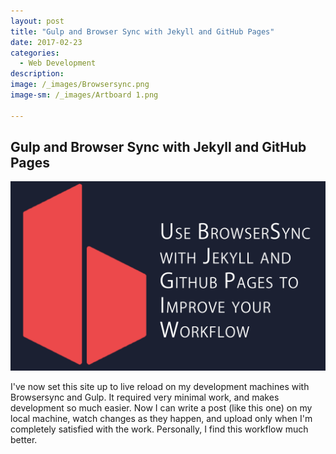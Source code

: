 ```yaml
---
layout: post
title: "Gulp and Browser Sync with Jekyll and GitHub Pages"
date: 2017-02-23
categories:
  - Web Development
description: 
image: /_images/Browsersync.png
image-sm: /_images/Artboard 1.png

---
```


## Gulp and Browser Sync with Jekyll and GitHub Pages


![Browsersync](/_images/Browsersync.png)

I've now set this site up to live reload on my development machines with Browsersync and Gulp. It required very minimal work, and makes development so much easier.
Now I can write a post (like this one) on my local machine, watch changes as they happen, and upload only when I'm completely satisfied with the work.
Personally, I find this workflow much better.
